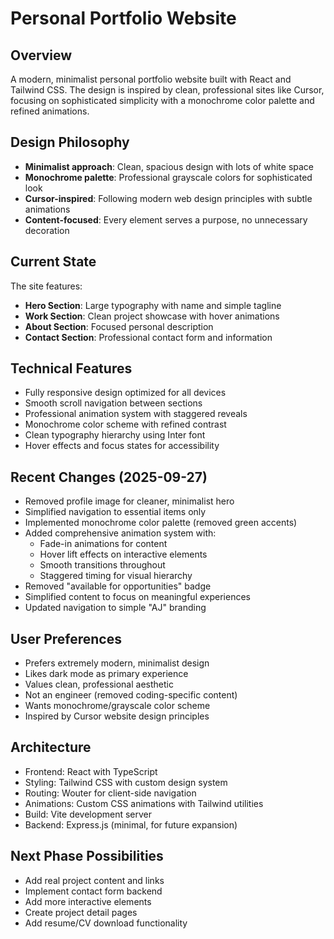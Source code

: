 # Personal Portfolio Website

## Overview
A modern, minimalist personal portfolio website built with React and Tailwind CSS. The design is inspired by clean, professional sites like Cursor, focusing on sophisticated simplicity with a monochrome color palette and refined animations.

## Design Philosophy
- **Minimalist approach**: Clean, spacious design with lots of white space
- **Monochrome palette**: Professional grayscale colors for sophisticated look
- **Cursor-inspired**: Following modern web design principles with subtle animations
- **Content-focused**: Every element serves a purpose, no unnecessary decoration

## Current State
The site features:
- **Hero Section**: Large typography with name and simple tagline
- **Work Section**: Clean project showcase with hover animations
- **About Section**: Focused personal description
- **Contact Section**: Professional contact form and information

## Technical Features
- Fully responsive design optimized for all devices
- Smooth scroll navigation between sections
- Professional animation system with staggered reveals
- Monochrome color scheme with refined contrast
- Clean typography hierarchy using Inter font
- Hover effects and focus states for accessibility

## Recent Changes (2025-09-27)
- Removed profile image for cleaner, minimalist hero
- Simplified navigation to essential items only
- Implemented monochrome color palette (removed green accents)
- Added comprehensive animation system with:
  - Fade-in animations for content
  - Hover lift effects on interactive elements  
  - Smooth transitions throughout
  - Staggered timing for visual hierarchy
- Removed "available for opportunities" badge
- Simplified content to focus on meaningful experiences
- Updated navigation to simple "AJ" branding

## User Preferences
- Prefers extremely modern, minimalist design
- Likes dark mode as primary experience  
- Values clean, professional aesthetic
- Not an engineer (removed coding-specific content)
- Wants monochrome/grayscale color scheme
- Inspired by Cursor website design principles

## Architecture
- Frontend: React with TypeScript
- Styling: Tailwind CSS with custom design system
- Routing: Wouter for client-side navigation
- Animations: Custom CSS animations with Tailwind utilities
- Build: Vite development server
- Backend: Express.js (minimal, for future expansion)

## Next Phase Possibilities
- Add real project content and links
- Implement contact form backend
- Add more interactive elements
- Create project detail pages
- Add resume/CV download functionality